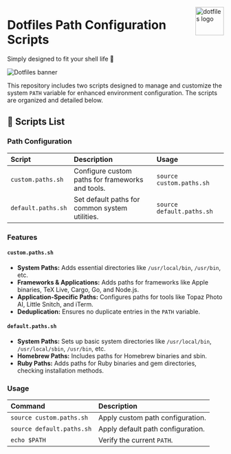 <img
  src="https://kura.pro/dotfiles/v2/images/logos/dotfiles.svg"
  alt="dotfiles logo"
  width="66"
  align="right"
/>

# Dotfiles Path Configuration Scripts

Simply designed to fit your shell life 🐚

![Dotfiles banner][banner]

This repository includes two scripts designed to manage and customize the system `PATH` variable for enhanced environment configuration. The scripts are organized and detailed below.

## 🔑 Scripts List

<!-- markdownlint-disable MD013-->

### Path Configuration

| Script            | Description                                       | Usage                          |
| :---------------- | :----------------------------------------------- | :----------------------------- |
| `custom.paths.sh` | Configure custom paths for frameworks and tools. | `source custom.paths.sh`      |
| `default.paths.sh`| Set default paths for common system utilities.   | `source default.paths.sh`     |

### Features

#### `custom.paths.sh`

- **System Paths:** Adds essential directories like `/usr/local/bin`, `/usr/bin`, etc.
- **Frameworks & Applications:** Adds paths for frameworks like Apple binaries, TeX Live, Cargo, Go, and Node.js.
- **Application-Specific Paths:** Configures paths for tools like Topaz Photo AI, Little Snitch, and iTerm.
- **Deduplication:** Ensures no duplicate entries in the `PATH` variable.

#### `default.paths.sh`

- **System Paths:** Sets up basic system directories like `/usr/local/bin`, `/usr/local/sbin`, `/usr/bin`, etc.
- **Homebrew Paths:** Includes paths for Homebrew binaries and sbin.
- **Ruby Paths:** Adds paths for Ruby binaries and gem directories, checking installation methods.

### Usage

| Command                     | Description                     |
| :-------------------------- | :------------------------------ |
| `source custom.paths.sh`    | Apply custom path configuration.|
| `source default.paths.sh`   | Apply default path configuration.|
| `echo $PATH`                | Verify the current `PATH`.      |

<!-- markdownlint-enable MD013-->

[banner]: https://kura.pro/dotfiles/v2/images/titles/title-dotfiles.svg
